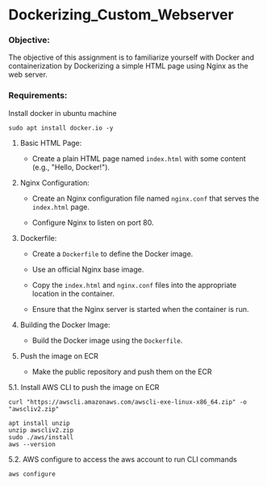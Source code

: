 # Dockerizing_Custom_Webserver
### Objective:
The objective of this assignment is to familiarize yourself with Docker and containerization by Dockerizing a simple HTML page using Nginx as the web server.
### Requirements:

Install docker in ubuntu machine
```
sudo apt install docker.io -y
```
1. Basic HTML Page:

   - Create a plain HTML page named `index.html` with some content (e.g., "Hello, Docker!").

2. Nginx Configuration:

   - Create an Nginx configuration file named `nginx.conf` that serves the `index.html` page.

   - Configure Nginx to listen on port 80.

3. Dockerfile:

   - Create a `Dockerfile` to define the Docker image.

   - Use an official Nginx base image.

   - Copy the `index.html` and `nginx.conf` files into the appropriate location in the container.

   - Ensure that the Nginx server is started when the container is run.

4. Building the Docker Image:

   - Build the Docker image using the `Dockerfile`.

5. Push the image on ECR

   - Make the public repository and push them on the ECR
     
5.1. Install AWS CLI to push the image on ECR
```
curl "https://awscli.amazonaws.com/awscli-exe-linux-x86_64.zip" -o "awscliv2.zip"

apt install unzip
unzip awscliv2.zip
sudo ./aws/install
aws --version

```
5.2. AWS configure to access the aws account to run CLI commands 
```
aws configure
```
